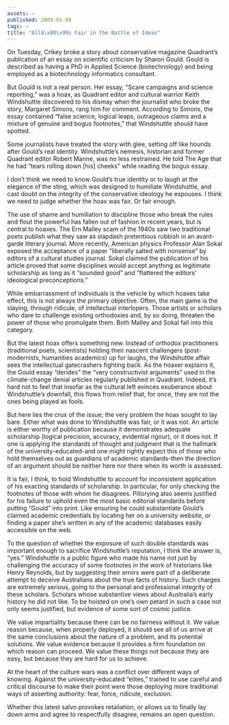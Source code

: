 ```yaml
---
assets: ~
published: 2009-01-08
tags: ~
title: "Allâ\x80\x99s Fair in the Battle of Ideas"
---
```

On Tuesday, Crikey broke a story about conservative magazine Quadrant’s
publication of an essay on scientific criticism by Sharon Gould. Gould
is described as having a PhD in Applied Science (biotechnology) and
being employed as a biotechnology informatics consultant.

But Gould is not a real person. Her essay, “Scare campaigns and science
reporting,” was a hoax, as Quadrant editor and cultural warrior Keith
Windshuttle discovered to his dismay when the journalist who broke the
story, Margaret Simons, rang him for comment. According to Simons, the
essay contained “false science, logical leaps, outrageous claims and a
mixture of genuine and bogus footnotes,” that Windshuttle should have
spotted.

Some journalists have treated the story with glee, setting off like
hounds after Gould’s real identity. Windshuttle’s nemesis, historian and
former Quadrant editor Robert Manne, was no less restrained. He told The
Age that he had “tears rolling down [his] cheeks” while reading the
bogus essay.

I don’t think we need to know Gould’s true identity or to laugh at the
elegance of the sting, which was designed to humiliate Windshuttle, and
cast doubt on the integrity of the conservative ideology he espouses. I
think we need to judge whether the hoax was fair. Or fair enough.

The use of shame and humiliation to discipline those who break the rules
and flout the powerful has fallen out of fashion in recent years, but is
central to hoaxes. The Ern Malley scam of the 1940s saw two traditional
poets publish what they saw as slapdash pretentious rubbish in an
avant-garde literary journal. More recently, American physics Professor
Alan Sokal exposed the acceptance of a paper “liberally salted with
nonsense” by editors of a cultural studies journal. Sokal claimed the
publication of his article proved that some disciplines would accept
anything as legitimate scholarship as long as it “sounded good” and
“flattered the editors’ ideological preconceptions.”

While embarrassment of individuals is the vehicle by which hoaxes take
effect, this is not always the primary objective. Often, the main game
is the slaying, through ridicule, of intellectual interlopers. Those
artists or scholars who dare to challenge existing orthodoxies and, by
so doing, threaten the power of those who promulgate them. Both Malley
and Sokal fall into this category.

But the latest hoax offers something new. Instead of orthodox
practitioners (traditional poets, scientists) holding their nascent
challengers (post-modernists, humanities academics) up for laughs, the
Windshuttle affair sees the intellectual gatecrashers fighting back. As
the hoaxer explains it, the Gould essay “derides” the “very
constructivist arguments” used in the climate-change denial articles
regularly published in Quadrant. Indeed, it’s hard not to feel that
insofar as the cultural left evinces exuberance about Windshuttle’s
downfall, this flows from relief that, for once, they are not the ones
being played as fools.

But here lies the crux of the issue; the very problem the hoax sought to
lay bare. Either what was done to Windshuttle was fair, or it was not.
An article is either worthy of publication because it demonstrates
adequate scholarship (logical precision, accuracy, evidential rigour),
or it does not. If one is applying the standards of thought and judgment
that is the hallmark of the university-educated-and one might rightly
expect this of those who hold themselves out as guardians of academic
standards-then the direction of an argument should be neither here nor
there when its worth is assessed.

It is fair, I think, to hold Windshuttle to account for inconsistent
application of his exacting standards of scholarship. In particular, for
only checking the footnotes of those with whom he disagrees. Pillorying
also seems justified for his failure to uphold even the most basic
editorial standards before putting “Gould” into print. Like ensuring he
could substantiate Gould’s claimed academic credentials by locating her
on a university website, or finding a paper she’s written in any of the
academic databases easily accessible on the web.

To the question of whether the exposure of such double standards was
important enough to sacrifice Windshuttle’s reputation, I think the
answer is, “yes.” Windshuttle is a public figure who made his name not
just by challenging the accuracy of some footnotes in the work of
historians like Henry Reynolds, but by suggesting their errors were part
of a deliberate attempt to deceive Australians about the true facts of
history. Such charges are extremely serious, going to the personal and
professional integrity of these scholars. Scholars whose substantive
views about Australia’s early history he did not like. To be hoisted on
one’s own petard in such a case not only seems justified, but evidence
of some sort of cosmic justice.

We value impartiality because there can be no fairness without it. We
value reason because, when properly deployed, it should see all of us
arrive at the same conclusions about the nature of a problem, and its
potential solutions. We value evidence because it provides a firm
foundation on which reason can proceed. We value these things not
because they are easy, but because they are hard for us to achieve.

At the heart of the culture wars was a conflict over different ways of
knowing. Against the university-educated “elites,” trained to use
careful and critical discourse to make their point were those deploying
more traditional ways of asserting authority: fear, force, ridicule,
exclusion.

Whether this latest salvo provokes retaliation, or allows us to finally
lay down arms and agree to respectfully disagree, remains an open
question.